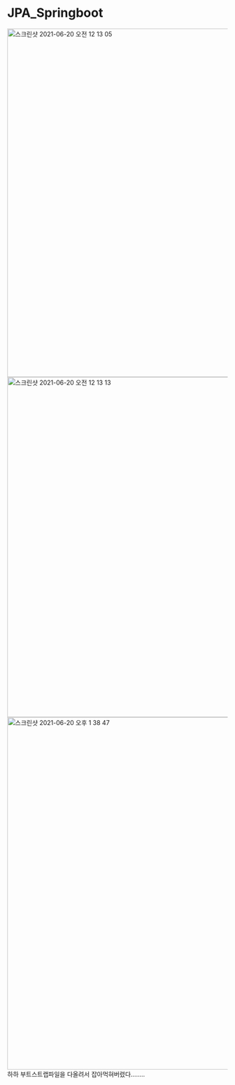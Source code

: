 # JPA_Springboot

<img width="796" alt="스크린샷 2021-06-20 오전 12 13 05" src="https://user-images.githubusercontent.com/73993220/122646866-5ea4ff00-d15c-11eb-830f-19d43478985c.png">
<img width="777" alt="스크린샷 2021-06-20 오전 12 13 13" src="https://user-images.githubusercontent.com/73993220/122646868-61075900-d15c-11eb-960d-f5ebfa2fafbc.png">
<img width="805" alt="스크린샷 2021-06-20 오후 1 38 47" src="https://user-images.githubusercontent.com/73993220/122662311-f2161880-d1cc-11eb-99ef-eaa12c26b4d6.png">
하하 부트스트랩파일을 다올려서 잡아먹혀버렸다........
